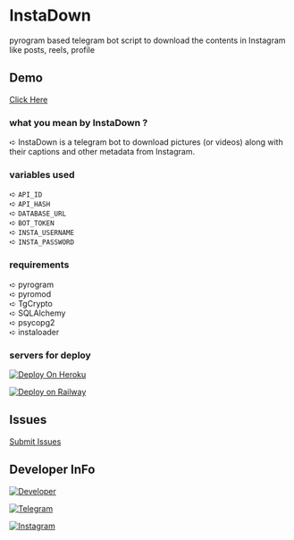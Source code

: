 # InstaDown
pyrogram based telegram bot script to download the contents in Instagram like posts, reels, profile

## Demo
[Click Here](https://telegram.me/instad0wn_bot)

### what you mean by InstaDown ?
 ➪ InstaDown is a telegram bot to download pictures (or videos) along with their captions and other metadata from Instagram.

### variables used
➪ `API_ID`<br>
➪ `API_HASH`<br>
➪ `DATABASE_URL`<br>
➪ `BOT_TOKEN`<br>
➪ `INSTA_USERNAME`<br>
➪ `INSTA_PASSWORD`<br>

### requirements
➪ pyrogram <br>
➪ pyromod <br>
➪ TgCrypto <br>
➪ SQLAlchemy <br>
➪ psycopg2 <br>
➪ instaloader

### servers for deploy

[![Deploy On Heroku](https://img.shields.io/badge/heroku-%23430098.svg?style=for-the-badge&logo=heroku&logoColor=white)](https://heroku.com/deploy?template=https://github.com/riz4d/InstaDown)

[![Deploy on Railway](https://img.shields.io/badge/railway-%23430098.svg?style=for-the-badge&logo=railway&logoColor=white)](https://railway.app/new/template?template=https://github.com/riz4d/InstaDown)

## Issues 

[Submit Issues](https://github.com/riz4d/InstaDown/issues)

## Developer InFo

[![Developer](https://contributors-img.web.app/image?repo=riz4d/TempMail-Bot)](https://github.com/riz4d)

[![Telegram](https://img.shields.io/badge/Telegram-grey?style=for-the-badge&logo=telegram)](https://telegram.me/riz4d)

[![Instagram](https://img.shields.io/badge/InstaGram-grey?style=for-the-badge&logo=Instagram&logoColor=white)](https://instagram.com/riz.4d)

